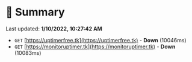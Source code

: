 # 📖 Summary
Last updated: **1/10/2022, 10:27:42 AM**

- `GET` [https://uptimerfree.tk](https://uptimerfree.tk) - **Down** (10046ms)
- `GET` [https://monitoruptimer.tk](https://monitoruptimer.tk) - **Down** (10083ms)
